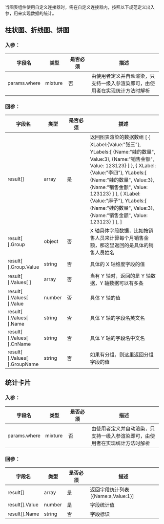 
当图表组件使用自定义连接器时，需在自定义连接器内，按照以下规范定义出入参，用来实现数据的统计。

<style>
table th:nth-of-type(1){
width:10%;
}
</style>

## 柱状图、折线图、饼图
 
### 入参：

<table>
<thead>
<tr>
<th style = "width:15%;">字段名</th>
<th style = "width:15%;">类型</th>
<th style = "width:15%;">是否必须</th>
<th>描述</th>
</tr>
</thead>
<tbody><tr>
<td>params.where</td>
<td>mixture</td>
<td>否</td>
<td>由使用者定义并自动渲染，只支持一级入参渲染即可，由使用者在实现统计方法时解析</td>
</tr>
</tbody></table>


### 回参：

<table>
<thead>
<tr>
<th style = "width:15%;">字段名</th>
<th style = "width:15%;">类型</th>
<th style = "width:15%;">是否必须</th>
<th>描述</th>
</tr>
</thead>
<tbody><tr>
<td>result[]</td>
<td>array</td>
<td>是</td>
<td>返回图表渲染的数据数组
[
	{                XLabel:{Value:"张三"},
                YLabels:[
		 {Name:"娃的数量", Value:3},
		{Name:"销售金额", Value: 123123}
		]
	},
	{
                 XLabel:{Value:"李四"},                 YLabels:[
		{Name:"娃的数量", Value:3},
		{Name:"销售金额", Value: 123123}
	        ]
	},
	{
	        XLabel:{Value:"麻子"},
	        YLabels:[
		  {Name:"娃的数量", Value:3},
		  {Name:"销售金额", Value: 123123}
		]
	},
]</td>
</tr>
<tr>
<td>result[ ].Group</td>
<td>object</td>
<td>否</td>
<td>X 轴具体字段数据，比如按销售人员来计算每个月销售金额，那这里返回的是具体的销售人员姓名</td>
</tr>
<tr>
<td>result[ ].Group.Value</td>
<td>string</td>
<td>否</td>
<td>具体的 X 轴维度字段的值</td>
</tr>
<tr>
<td>result[ ].Values[ ]</td>
<td>array</td>
<td>否</td>
<td>当有 Y 轴时，返回的是 Y 轴数据，Y 轴数据可以有多条</td>
</tr>
<tr>
<td>result[ ].Values[ ].Value</td>
<td>number</td>
<td>否</td>
<td>具体 Y 轴的值</td>
</tr>
<tr>
<td>result[ ].Values[ ].Name</td>
<td>string</td>
<td>否</td>
<td>具体 Y 轴的字段名英文名</td>
</tr>
<tr>
<td>result[ ].Values[ ].CnName</td>
<td>string</td>
<td>否</td>
<td>具体 Y 轴的字段名中文名</td>
</tr>
<tr>
<td>result[ ].Values[ ].GroupName</td>
<td>string</td>
<td>否</td>
<td>如果有分组，则这里返回分组字段的值</td>
</tr>
</tbody></table>

## 统计卡片
 
### 入参：

<table>
<thead>
<tr>
<th style = "width:15%;">字段名</th>
<th style = "width:15%;">类型</th>
<th style = "width:15%;">是否必须</th>
<th>描述</th>
</tr>
</thead>
<tbody><tr>
<td>params.where</td>
<td>mixture</td>
<td>否</td>
<td>由使用者定义并自动渲染，只支持一级入参渲染即可，由使用者在实现统计方法时解析</td>
</tr>
</tbody></table>

### 回参：

<table>
<thead>
<tr>
<th style = "width:15%;">字段名</th>
<th style = "width:15%;">类型</th>
<th style = "width:15%;">是否必须</th>
<th>描述</th>
</tr>
</thead>
<tbody><tr>
<td>result[]</td>
<td>array</td>
<td>是</td>
<td>返回字段统计列表 [{Name:a,Value:1}]</td>
</tr>
<tr>
<td>result[].Value</td>
<td>number</td>
<td>是</td>
<td>字段统计值</td>
</tr>
<tr>
<td>result[].Name</td>
<td>string</td>
<td>否</td>
<td>字段标识</td>
</tr>
</tbody></table>
